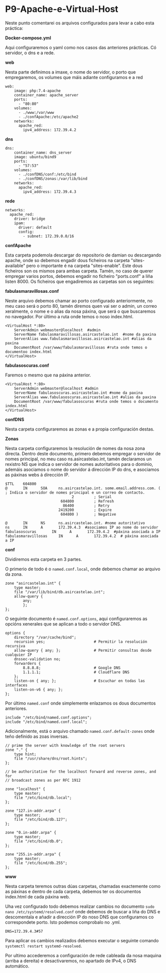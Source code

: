 # P9-Apache-e-Virtual-Host

Neste punto comentarei os arquivos configurados para levar a cabo esta práctica:


**Docker-compose.yml**

Aqui configuraremos o yaml como nos casos das anteriores prácticas. Có servidor, o dns e a rede.

**web**

Nesta parte definimos a imaxe, o nome do servidor, o porto que empregaremos, os volumes que máis adiante configuramos e a red

```
web:
    image: php:7.4-apache
    container_name: apache_server
    ports:
      - "80:80"
    volumes:
      - ./www:/var/www
      - ./confApache:/etc/apache2
    networks:
      apache_red:
        ipv4_address: 172.39.4.2
```  

**dns**

```
dns:
    container_name: dns_server
    image: ubuntu/bind9
    ports:
      - "57:53"
    volumes:
      - ./confDNS/conf:/etc/bind
      - ./confDNS/zonas:/var/lib/bind
    networks:
      apache_red:
        ipv4_address: 172.39.4.3
```
**rede**
```
networks:
  apache_red:
    driver: bridge
    ipam:
      driver: default
      config:
        - subnet: 172.39.0.0/16
```
**confApache**

Esta carpeta podemola descargar do repositorio de damian ou descargando apache, onde so debemos engadir dous ficheiros na carpeta "sites-available" pero o importante é na carpeta "sites-enable". Este dous ficheiros son os mismos para ambas carpeta. Tamén, no caso de querer empregar varios portos, debemos engadir no ficheiro "ports.conf" a liña listen 8000. Os ficheiros que engadiremos as carpetas son os seguintes:

**fabulasmaravillosas.conf**

Neste arquivo debemos chamar ao porto configurado anteriormente, no meu caso será o porto 80, tamén diremos quen vai ser o admin, un correo xeralmente, o nome e o alias da nosa páxina, que será o que buscaremos no navegador. Por último a ruta onde temos o noso index.html.

```
<VirtualHost *:80>
    ServerAdmin webmaster@localhost  #admin 
    ServerName fabulasmaravillosas.asircastelao.int  #nome da paxina
    ServerAlias www.fabulasmaravillosas.asircastelao.int #alias da paxina
    DocumentRoot /var/www/fabulasmaravillosas #ruta onde temos o documentoo index.html
</VirtualHost>
```

**fabulasoscuras.conf**

Faremos o mesmo que na páxina anterior.

```
<VirtualHost *:80>
    ServerAdmin webmaster@localhost #admin 
    ServerName fabulasoscuras.asircastelao.int #nome da paxina
    ServerAlias www.fabulasoscuras.asircastelao.int #alias da paxina 
    DocumentRoot /var/www/fabulasoscuras #ruta onde temos o documento index.html
</VirtualHost>
```

**confDNS**

Nesta carpeta configuraremos as zonas e a propia configuración destas.

**Zonas**

Nesta carpeta configuraremos la resolución de nomes da nosa zona directa. Dentro deste documento, primero debemos empregar o servidor de nomes principal, no meu caso ns.asircastelao.int, tamén declaramos un rexistro NS que indica o servidor de nomes autoritativos para o dominio, ademáis asociamos o nome do servidor á dirección IP do dns, e asociamos as páxinas webs á dirección IP.

```
$TTL    604800  
@       IN      SOA     ns.asircastelao.int. some.email.address.com. ( ; Indica o servidor de nomes principal e un correo de contacto.
                              2         ; Serial
                         604800         ; Refresh
                          86400         ; Retry
                        2419200         ; Expire
                         604800 )       ; Negative 

@       IN      NS      ns.asircastelao.int. #nome autoritativo
ns 	    IN 	    A 	    172.39.4.3  #asociamos IP ao nome do servidor
fabulasoscuras       IN      A       172.39.4.2  #páxina asociada a IP
fabulasmaravillosas     IN      A       172.39.4.2  # páxina asociada a IP
```

**conf**

Dividiremos esta carpeta en 3 partes.

O primerio de todo é o `named.conf.local`, onde debemos chamar ao arquivo da zona.

```
zone "asircastelao.int" {
    type master;
    file "/var/lib/bind/db.asircastelao.int";
    allow-query {
    	any;
    	};
};
```

O seguinte documento é `named.conf.options`, aqui configuraremos as opcións xenerales que se aplican a todo o servidor DNS.
```
options {
    directory "/var/cache/bind";
    recursion yes;                      # Permitir la resolución recursiva
    allow-query { any; };               # Permitir consultas desde cualquier IP
    dnssec-validation no;
    forwarders {
        8.8.8.8;                        # Google DNS
        1.1.1.1;                        # Cloudflare DNS
    };
    listen-on { any; };                 # Escuchar en todas las interfaces
    listen-on-v6 { any; };
};
```
Por último `named.conf` onde simplemente enlazamos os dous documentos anteriores.
```
include "/etc/bind/named.conf.options";
include "/etc/bind/named.conf.local";
```
Adicionalmente, está o arquivo chamado `named.conf.default-zones` onde teño definido as zoas inversas.
```
// prime the server with knowledge of the root servers
zone "." {
	type hint;
	file "/usr/share/dns/root.hints";
};

// be authoritative for the localhost forward and reverse zones, and for
// broadcast zones as per RFC 1912

zone "localhost" {
	type master;
	file "/etc/bind/db.local";
};

zone "127.in-addr.arpa" {
	type master;
	file "/etc/bind/db.127";
};

zone "0.in-addr.arpa" {
	type master;
	file "/etc/bind/db.0";
};

zone "255.in-addr.arpa" {
	type master;
	file "/etc/bind/db.255";
};
```
**www**

Nesta carpeta teremos outras dúas carpetas, chamadas exactemente como as páxinas e dentro de cada carpeta, debemos ter os documentos index.html de cada páxina web.

Uha vez configurado todo debemos realizar cambios no documento `sudo nano /etc/systemd/resolved.conf` onde debemos de buscar a liña do DNS e descomentala e añadir a dirección IP do noso DNS que configuramos co correspondete porto. Isto podemos comprobalo no .yml. 

```DNS=172.39.4.3#57```

Para aplicar os cambios realizados debemos executar o seguinte comando ```systemctl restart systemd-resolved```.

Por ultimo accederemos a configuración de rede cableada da nosa maquina (arriba a dereita) e desactivaremos, no apartado de IPv4, o DNS automático.